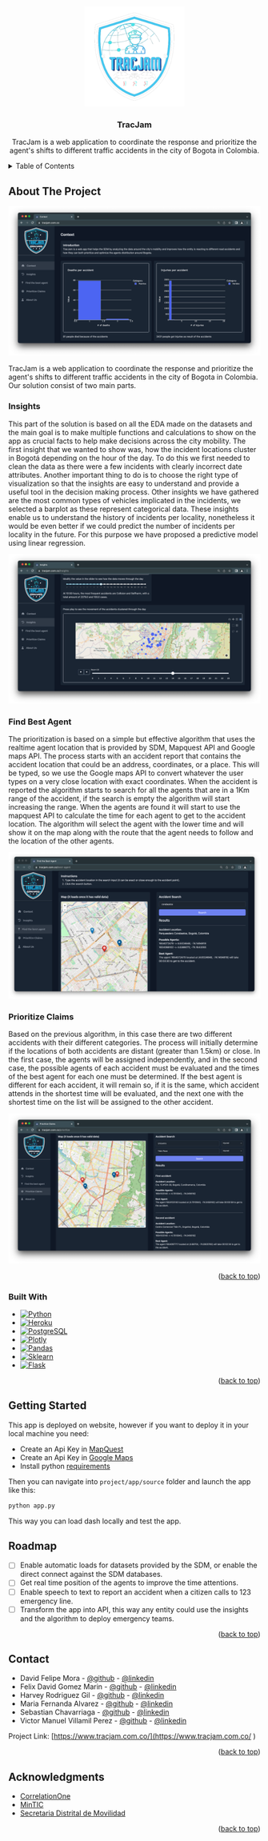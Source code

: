 <div id="top"></div>

<div align="center">
  <a href="https://github.com/hrodriguezgi/ds4a-team23">
    <img src="images/logo.png" alt="Logo" width="200" height="200">
  </a>

<h3 align="center">TracJam</h3>

  <p align="center">
   TracJam is a web application to coordinate the response and prioritize the agent's shifts to different traffic accidents in the city of Bogota in Colombia. 
</div>



<!-- TABLE OF CONTENTS -->
<details>
  <summary>Table of Contents</summary>
  <ol>
    <li>
      <a href="#about-the-project">About The Project</a>
      <ul>
        <li><a href="#built-with">Built With</a></li>
      </ul>
    </li>
    <li>
      <a href="#getting-started">Getting Started</a>
      <ul>
        <li><a href="#prerequisites">Prerequisites</a></li>
        <li><a href="#installation">Installation</a></li>
      </ul>
    </li>
    <li><a href="#usage">Usage</a></li>
    <li><a href="#roadmap">Roadmap</a></li>
    <li><a href="#contact">Contact</a></li>
    <li><a href="#acknowledgments">Acknowledgments</a></li>
  </ol>
</details>



<!-- ABOUT THE PROJECT -->
## About The Project

[![Product Name Screen Shot](images/app.png)](https://tracjam.com.co)

TracJam is a web application to coordinate the response and prioritize the agent's shifts to different traffic accidents in the city of Bogota in Colombia. Our solution consist of two main parts. 


### Insights

This part of the solution is based on all the EDA made on the datasets and the main goal is to make multiple functions and calculations to show on the app as crucial facts to help make decisions across the city mobility. The first insight that we wanted to show was, how the incident locations cluster in Bogotá depending on the hour of the day. To do this we first needed to clean the data as there were a few incidents with clearly incorrect date attributes. Another important thing to do is to choose the right type of visualization so that the insights are easy to understand and provide a useful tool in the decision making process. Other insights we have gathered are the most common types of vehicles implicated in the incidents, we selected a barplot as these represent categorical data. These insights enable us to understand the history of incidents per locality, nonetheless it would be even better if we could predict the number of incidents per locality in the future. For this purpose we have proposed a predictive model using linear regression.

![Clusters](images/clusters.png)

### Find Best Agent

The prioritization is based on a simple but effective algorithm that uses the realtime agent location that is provided by SDM, Mapquest API and Google maps API. The process starts with an accident report that contains the accident location that could be an address, coordinates, or a place. This will be typed, so we use the Google maps API to convert whatever the user types on a very close location with exact coordinates. When the accident is reported the algorithm starts to search for all the agents that are in a 1Km range of the accident, if the search is empty the algorithm will start increasing the range. When the agents are found it will start to use the mapquest API to calculate the time for each agent to get to the accident location. The algorithm will select the agent with the lower time and will show it on the map along with the route that the agent needs to follow and the location of the other agents.

![BestAgent](images/best_agent.png)

### Prioritize Claims

Based on the previous algorithm, in this case there are two different accidents with their different categories. The process will initially determine if the locations of both accidents are distant (greater than 1.5km) or close. In the first case, the agents will be assigned independently, and in the second case, the possible agents of each accident must be evaluated and the times of the best agent for each one must be determined. If the best agent is different for each accident, it will remain so, if it is the same, which accident attends in the shortest time will be evaluated, and the next one with the shortest time on the list will be assigned to the other accident.

![Priority](images/priority.png)




<p align="right">(<a href="#top">back to top</a>)</p>


### Built With

* [![Python][Python.com]][Python-url]
* [![Heroku][Heroku.com]][Heroku-url]
* [![PostgreSQL][PostgreSQL]][Postgresql-url]
* [![Plotly][Plotly.com]][Plotly-url]
* [![Pandas][Pandas.com]][Pandas-url]
* [![Sklearn][sklearn.com]][sklearn-url]
* [![Flask][Flask.com]][Flask-url]


<p align="right">(<a href="#top">back to top</a>)</p>



<!-- GETTING STARTED -->
## Getting Started

This app is deployed on website, however if you want to deploy it in your local machine you need:
- Create an Api Key in [MapQuest](https://www.mapquest.com/)
- Create an Api Key in [Google Maps](https://cloud.google.com/apis)
- Install python [requirements](https://github.com/hrodriguezgi/ds4a-team23/blob/main/.devcontainer/requirements.txt)

Then you can navigate into `project/app/source` folder and launch the app like this:
```python
python app.py
```

This way you can load dash locally and test the app.


<!-- ROADMAP -->
## Roadmap

- [ ] Enable automatic loads for datasets provided by the SDM, or enable the direct connect against the SDM databases.
- [ ] Get real time position of the agents to improve the time attentions.
- [ ] Enable speech to text to report an accident when a citizen calls to 123 emergency line.
- [ ] Transform the app into API, this way any entity could use the insights and the algorithm to deploy emergency teams.

<p align="right">(<a href="#top">back to top</a>)</p>


## Contact

* David Felipe Mora - [@github](https://github.com/DavidFM43) - [@linkedin](https://www.linkedin.com/in/david-felipe-mora/)
* Felix David Gomez Marin - [@github](https://github.com/FelixDavid12) - [@linkedin](https://www.linkedin.com/in/felix-david-gomez-marin/)
* Harvey Rodriguez Gil - [@github](https://github.com/hrodriguezgi) - [@linkedin](https://www.linkedin.com/in/hrodriguezgi/)
* Maria Fernanda Alvarez - [@github](https://github.com/mafelml) - [@linkedin](https://www.linkedin.com/in/mar%C3%ADa-fernanda-%C3%A1lvarez-fl%C3%B3rez-9aa35620b/)
* Sebastian Chavarriaga - [@github](https://github.com/schavar) - [@linkedin](https://www.linkedin.com/in/sebastian-c-0a0071219/)
* Victor Manuel Villamil Perez - [@github](https://github.com/vmvillamilp) - [@linkedin](https://www.linkedin.com/in/victorvillamil95/)

Project Link: [https://www.tracjam.com.co/](https://www.tracjam.com.co/ )

<p align="right">(<a href="#top">back to top</a>)</p>



<!-- ACKNOWLEDGMENTS -->
## Acknowledgments

* [CorrelationOne](https://www.correlation-one.com/)
* [MinTIC](https://www.mintic.gov.co/portal/inicio/)
* [Secretaria Distrital de Movilidad](https://www.movilidadbogota.gov.co/web/)

<p align="right">(<a href="#top">back to top</a>)</p>



<!-- MARKDOWN LINKS & IMAGES -->
<!-- https://www.markdownguide.org/basic-syntax/#reference-style-links -->
[contributors-shield]: https://img.shields.io/github/contributors/github_username/repo_name.svg?style=for-the-badge
[contributors-url]: https://github.com/github_username/repo_name/graphs/contributors
[forks-shield]: https://img.shields.io/github/forks/github_username/repo_name.svg?style=for-the-badge
[forks-url]: https://github.com/github_username/repo_name/network/members
[stars-shield]: https://img.shields.io/github/stars/github_username/repo_name.svg?style=for-the-badge
[stars-url]: https://github.com/github_username/repo_name/stargazers
[issues-shield]: https://img.shields.io/github/issues/github_username/repo_name.svg?style=for-the-badge
[issues-url]: https://github.com/github_username/repo_name/issues
[license-shield]: https://img.shields.io/github/license/github_username/repo_name.svg?style=for-the-badge
[license-url]: https://github.com/github_username/repo_name/blob/master/LICENSE.txt
[linkedin-shield]: https://img.shields.io/badge/-LinkedIn-black.svg?style=for-the-badge&logo=linkedin&colorB=555
[linkedin-url]: https://linkedin.com/in/linkedin_username
[product-screenshot]: images/screenshot.png
[Plotly.com]: https://img.shields.io/badge/Plotly-%233F4F75.svg?style=for-the-badge&logo=plotly&logoColor=white
[Plotly-url]: https://plotly.com/
[Pandas.com]: https://img.shields.io/badge/pandas-%23150458.svg?style=for-the-badge&logo=pandas&logoColor=white
[Pandas-url]: https://pandas.pydata.org/
[Python.com]: https://img.shields.io/badge/python-3670A0?style=for-the-badge&logo=python&logoColor=ffdd54
[Python-url]: https://www.python.org/ 
[Heroku.com]: https://img.shields.io/badge/heroku-%23430098.svg?style=for-the-badge&logo=heroku&logoColor=white
[Heroku-url]: https://www.heroku.com/
[sklearn.com]: https://img.shields.io/badge/scikit--learn-%23F7931E.svg?style=for-the-badge&logo=scikit-learn&logoColor=white
[sklearn-url]: https://scikit-learn.org/
[PostgreSQL]: https://img.shields.io/badge/postgresql-%23316192.svg?style=for-the-badge&logo=postgresql&logoColor=white
[Postgresql-url]: https://www.postgresql.org/
[Postgres.com]: https://img.shields.io/badge/postgresql-%2523316192.svg?style=for-the-badge&logo=postgresql&logoColor=white
[Postgresql-url]: https://www.postgresql.org/
[Flask.com]: https://img.shields.io/badge/flask-%23000.svg?style=for-the-badge&logo=flask&logoColor=white
[Flask-url]: https://flask.palletsprojects.com/en/2.1.x/

